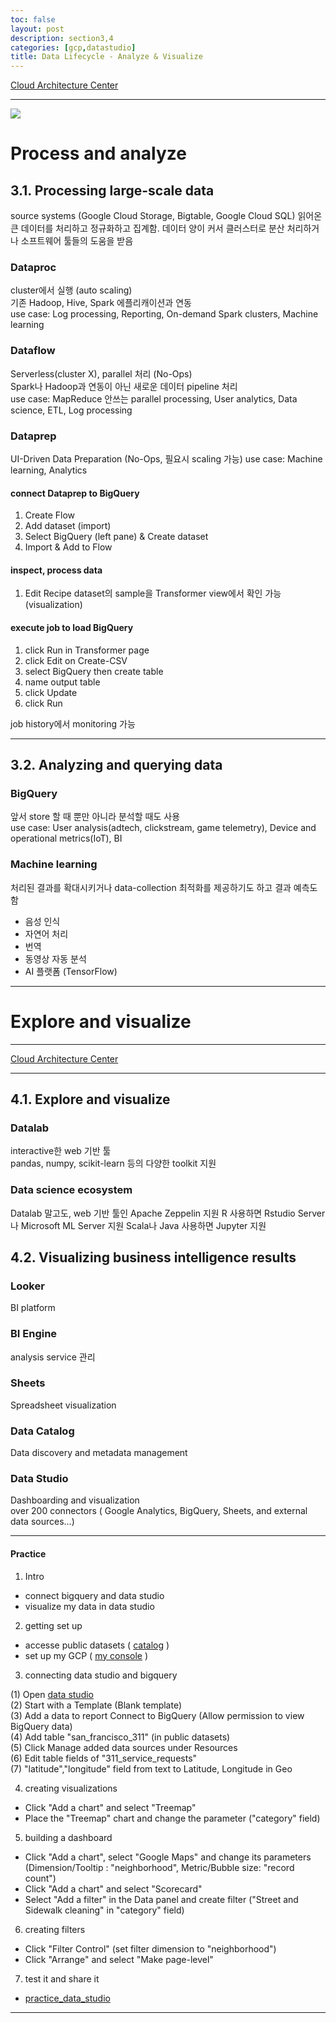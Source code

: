 ```yaml
---
toc: false
layout: post
description: section3,4
categories: [gcp,datastudio]
title: Data Lifecycle - Analyze & Visualize
---
```


[Cloud Architecture Center](https://cloud.google.com/architecture/data-lifecycle-cloud-platform#process_and_analyze)

---

![]({{site.baseurl}}/images/post/data-lifecycle-4.svg)

# Process and analyze

## 3.1. Processing large-scale data
source systems (Google Cloud Storage, Bigtable, Google Cloud SQL) 읽어온 큰 데이터를 처리하고
정규화하고 집계함.
데이터 양이 커서 클러스터로 분산 처리하거나 소프트웨어 툴들의 도움을 받음

### Dataproc
cluster에서 실행 (auto scaling)  
기존 Hadoop, Hive, Spark 에플리캐이션과 연동  
use case: Log processing, Reporting, On-demand Spark clusters, Machine learning  

### Dataflow
Serverless(cluster X), parallel 처리 (No-Ops)  
Spark나 Hadoop과 연동이 아닌 새로운 데이터 pipeline 처리  
use case: MapReduce 안쓰는 parallel processing, User analytics, Data science, ETL, Log processing  

### Dataprep
UI-Driven Data Preparation (No-Ops, 필요시 scaling 가능)
use case: Machine learning, Analytics  

#### connect Dataprep to BigQuery  

1) Create Flow
2) Add dataset (import)
3) Select BigQuery (left pane) & Create dataset
4) Import & Add to Flow

#### inspect, process data

1) Edit Recipe
dataset의 sample을 Transformer view에서 확인 가능 (visualization)  


#### execute job to load BigQuery

1) click Run in Transformer page  
2) click Edit on Create-CSV  
3) select BigQuery then create table  
4) name output table  
5) click Update  
6) click Run  


job history에서 monitoring 가능



---
## 3.2. Analyzing and querying data

### BigQuery
앞서 store 할 때 뿐만 아니라 분석할 때도 사용  
use case: User analysis(adtech, clickstream, game telemetry), Device and operational metrics(IoT), BI


### Machine learning
처리된 결과를 확대시키거나 data-collection 최적화를 제공하기도 하고 결과 예측도 함  

- 음성 인식  
- 자연어 처리  
- 번역  
- 동영상 자동 분석  
- AI 플랫폼 (TensorFlow)  





---
# Explore and visualize

---

[Cloud Architecture Center](https://cloud.google.com/architecture/data-lifecycle-cloud-platform#explore_and_visualize)

---

## 4.1. Explore and visualize

### Datalab
interactive한 web 기반 툴  
pandas, numpy, scikit-learn 등의 다양한 toolkit 지원  


### Data science ecosystem  
Datalab 말고도, web 기반 툴인 Apache Zeppelin 지원
R 사용하면 Rstudio Server나 Microsoft ML Server 지원
Scala나 Java 사용하면 Jupyter 지원


## 4.2. Visualizing business intelligence results

### Looker
BI platform

### BI Engine
analysis service 관리  

### Sheets
Spreadsheet visualization  

### Data Catalog
Data discovery and metadata management  




### Data Studio
Dashboarding and visualization  
over 200 connectors ( Google Analytics, BigQuery, Sheets, and external data sources...)

---
#### Practice
1) Intro  
- connect bigquery and data studio  
- visualize my data in data studio  


2) getting set up  
- accesse public datasets ( [catalog](http://g.co/cloud/marketplace-datasets) )  
- set up my GCP ( [my console](http://console.cloud.google.com/) )  

3) connecting data studio and bigquery  

(1) Open [data studio](https://datastudio.google.com/ )  
(2) Start with a Template (Blank template)  
(3) Add a data to report Connect to BigQuery (Allow permission to view BigQuery data)  
(4) Add table "san_francisco_311" (in public datasets)   
(5) Click Manage added data sources under Resources  
(6) Edit table fields of "311_service_requests"   
(7) "latitude","longitude" field from text to Latitude, Longitude in Geo  

4) creating visualizations   
  
- Click "Add a chart" and select "Treemap"  
- Place the "Treemap" chart and change the parameter ("category" field)  

5) building a dashboard  

- Click "Add a chart", select "Google Maps" and change its parameters (Dimension/Tooltip : "neighborhood", Metric/Bubble size: "record count")  
- Click "Add a chart" and select "Scorecard"  
- Select "Add a filter" in the Data panel and create filter ("Street and Sidewalk cleaning" in "category" field)  

6) creating filters  
- Click "Filter Control" (set filter dimension to "neighborhood")  
- Click "Arrange" and select "Make page-level"  

7) test it and share it  
- [practice_data_studio](https://datastudio.google.com/s/h0mhT-tvKh4)  


<!-- 
#### Practice02  

1) Intro  
- How a Google Data Studio Community Connector works  
- How to use Google Apps Script to build a Community Connector  
- How to use Community Connectors in Data Studio  

2) Community Connectors  
![image](https://user-images.githubusercontent.com/83441376/140704891-ca0f7c14-9141-4169-8a93-53a05047b9c8.png)  
Fetch data through Web APIs, JDBC APIs, flat files (CSV, JSON, XML), and Apps Script Services.  
ex) after publishing a package on npm, then to tack the download count -> npm package download counts API  

![image](https://user-images.githubusercontent.com/83441376/140705597-1f6c8bad-2e89-4ce9-882e-9ba4c4eaac61.png)  
Work flow:   
- getAuthType()  
- getConfig()  
- getSchema()  
- getData()  
 -->

---














